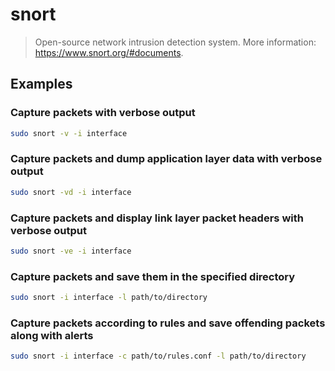 # snort

> Open-source network intrusion detection system. More information: <https://www.snort.org/#documents>.

## Examples

### Capture packets with verbose output

```bash
sudo snort -v -i interface
```

### Capture packets and dump application layer data with verbose output

```bash
sudo snort -vd -i interface
```

### Capture packets and display link layer packet headers with verbose output

```bash
sudo snort -ve -i interface
```

### Capture packets and save them in the specified directory

```bash
sudo snort -i interface -l path/to/directory
```

### Capture packets according to rules and save offending packets along with alerts

```bash
sudo snort -i interface -c path/to/rules.conf -l path/to/directory
```

